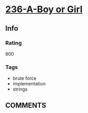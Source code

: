 # [236-A-Boy or Girl](https://codeforces.com/problemset/problem/236/A)

## Info

### Rating

800

### Tags

- brute force
- implementation
- strings

## __COMMENTS__

> 
